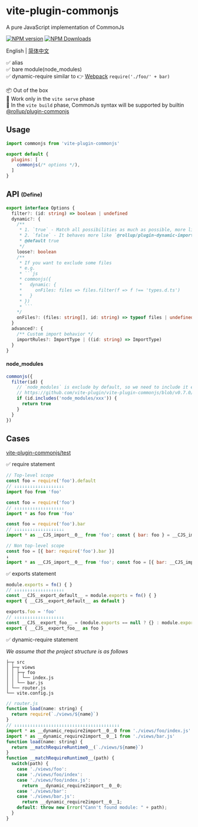 # vite-plugin-commonjs
A pure JavaScript implementation of CommonJs

[![NPM version](https://img.shields.io/npm/v/vite-plugin-commonjs.svg?style=flat)](https://npmjs.org/package/vite-plugin-commonjs)
[![NPM Downloads](https://img.shields.io/npm/dm/vite-plugin-commonjs.svg?style=flat)](https://npmjs.org/package/vite-plugin-commonjs)

English | [简体中文](https://github.com/vite-plugin/vite-plugin-commonjs/blob/main/README.zh-CN.md)

✅ alias  
✅ bare module(node_modules)  
✅ dynamic-require similar to 👉 [Webpack](https://webpack.js.org/guides/dependency-management/#require-with-expression) `require('./foo/' + bar)`

📦 Out of the box  
🔨 Work only in the `vite serve` phase  
🚚 In the `vite build` phase, CommonJs syntax will be supported by builtin [@rollup/plugin-commonjs](https://www.npmjs.com/package/@rollup/plugin-commonjs)  

## Usage

```js
import commonjs from 'vite-plugin-commonjs'

export default {
  plugins: [
    commonjs(/* options */),
  ]
}
```

## API <sub><sup>(Define)</sup></sub>

```ts
export interface Options {
  filter?: (id: string) => boolean | undefined
  dynamic?: {
    /**
     * 1. `true` - Match all possibilities as much as possible, more like `webpack`
     * 2. `false` - It behaves more like `@rollup/plugin-dynamic-import-vars`
     * @default true
     */
    loose?: boolean
    /**
     * If you want to exclude some files  
     * e.g.
     * ```js
     * commonjs({
     *   dynamic: {
     *     onFiles: files => files.filter(f => f !== 'types.d.ts')
     *   }
     * })
     * ```
    */
    onFiles?: (files: string[], id: string) => typeof files | undefined
  }
  advanced?: {
    /** Custom import behavior */
    importRules?: ImportType | ((id: string) => ImportType)
  }
}
```

#### node_modules

```js
commonjs({
  filter(id) {
    // `node_modules` is exclude by default, so we need to include it explicitly
    // https://github.com/vite-plugin/vite-plugin-commonjs/blob/v0.7.0/src/index.ts#L125-L127
    if (id.includes('node_modules/xxx')) {
      return true
    }
  }
})
```

## Cases

[vite-plugin-commonjs/test](https://github.com/vite-plugin/vite-plugin-commonjs/tree/main/test)

✅ require statement

```js
// Top-level scope
const foo = require('foo').default
// ↓↓↓↓↓↓↓↓↓↓↓↓↓↓↓↓↓↓↓
import foo from 'foo'

const foo = require('foo')
// ↓↓↓↓↓↓↓↓↓↓↓↓↓↓↓↓↓↓↓
import * as foo from 'foo'

const foo = require('foo').bar
// ↓↓↓↓↓↓↓↓↓↓↓↓↓↓↓↓↓↓↓
import * as __CJS_import__0__ from 'foo'; const { bar: foo } = __CJS_import__0__

// Non top-level scope
const foo = [{ bar: require('foo').bar }]
↓
import * as __CJS_import__0__ from 'foo'; const foo = [{ bar: __CJS_import__0__.bar }]
```

✅ exports statement

```js
module.exports = fn() { }
// ↓↓↓↓↓↓↓↓↓↓↓↓↓↓↓↓↓↓↓
const __CJS__export_default__ = module.exports = fn() { }
export { __CJS__export_default__ as default }

exports.foo = 'foo'
// ↓↓↓↓↓↓↓↓↓↓↓↓↓↓↓↓↓↓↓
const __CJS__export_foo__ = (module.exports == null ? {} : module.exports).foo
export { __CJS__export_foo__ as foo }
```

✅ dynamic-require statement

*We assume that the project structure is as follows*

```tree
├─┬ src
│ ├─┬ views
│ │ ├─┬ foo
│ │ │ └── index.js
│ │ └── bar.js
│ └── router.js
└── vite.config.js
```

```js
// router.js
function load(name: string) {
  return require(`./views/${name}`)
}
// ↓↓↓↓↓↓↓↓↓↓↓↓↓↓↓↓↓↓↓↓↓↓↓↓↓↓↓↓↓↓↓↓↓↓↓↓↓↓↓↓
import * as __dynamic_require2import__0__0 from './views/foo/index.js'
import * as __dynamic_require2import__0__1 from './views/bar.js'
function load(name: string) {
  return __matchRequireRuntime0__(`./views/${name}`)
}
function __matchRequireRuntime0__(path) {
  switch(path) {
    case './views/foo':
    case './views/foo/index':
    case './views/foo/index.js':
      return __dynamic_require2import__0__0;
    case './views/bar':
    case './views/bar.js':
      return __dynamic_require2import__0__1;
    default: throw new Error("Cann't found module: " + path);
  }
}
```
